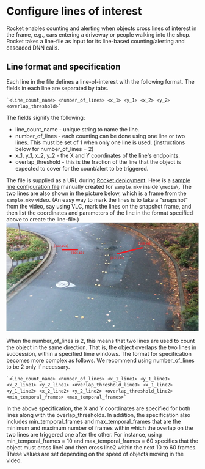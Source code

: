# Configure lines of interest

Rocket enables counting and alerting when objects cross lines of interest in the frame, e.g., cars entering a driveway or people walking into the shop. Rocket takes a line-file as input for its line-based counting/alerting and cascaded DNN calls. 

## Line format and specification 

Each line in the file defines a line-of-interest with the following format. The fields in each line are separated by tabs.

	`<line_count_name> <number_of_lines> <x_1> <y_1> <x_2> <y_2> <overlap_threshold>`

The fields signify the following:
* line_count_name - unique string to name the line.
* number_of_lines - each counting can be done using one line or two lines. This must be set of 1 when only one line is used. (instructions below for number_of_lines = 2)
* x_1, y_1, x_2, y_2 - the X and Y coordinates of the line's endpoints.
* overlap_threshold - this is the fraction of the line that the object is expected to cover for the count/alert to be triggered.  

The file is supplied as a URL during [Rocket deployment](./07_deploy_to_iot_edge_device.ipynb). Here is a [sample line configuration file](https://aka.ms/linesample) manually created for `sample.mkv` inside `\media\`. The two lines are also shown in the picture below, which is a frame from the `sample.mkv` video. (An easy way to mark the lines is to take a "snapshot" from the video, say using VLC, mark the lines on the snapshot frame, and then list the coordinates and parameters of the line in the format specified above to create the line-file.)  
	<img src="documents/_line_sample.png" alt="sampleline" width="700">

When the number_of_lines is 2, this means that two lines are used to count the object in the same direction. That is, the object overlaps the two lines in succession, within a specified time windows. The format for specification becomes more complex as follows. We recommend using number_of_lines to be 2 only if necessary.  

	`<line_count_name> <number_of_lines> <x_1_line1> <y_1_line1> <x_2_line1> <y_2_line1> <overlap_threshold_line1> <x_1_line2> <y_1_line2> <x_2_line2> <y_2_line2> <overlap_threshold_line2> <min_temporal_frames> <max_temporal_frames>`

In the above specification, the X and Y coordinates are specified for both lines along with the overlap_thresholds. In addition, the specification also includes min_temporal_frames and max_temporal_frames that are the minimum and maximum number of frames within which the overlap on the two lines are triggered one after the other. For instance, using min_temporal_frames = 10 and max_temporal_frames = 60 specifies that the object must cross line1 and then cross line2 within the next 10 to 60 frames. These values are set depending on the speed of objects moving in the video.